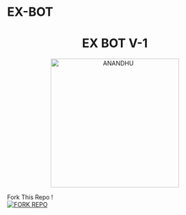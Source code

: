 # EX-BOT


<p align="center"> 
      <h1 align="center">EX BOT V-1</h1>
  <a href="https://chat.whatsapp.com/BRzS286ZPPVCnStRKzPVkF">
        <p align="center">
   <img alt="ANANDHU" height="300" src="https://i.imgur.com/ZMlwzS0.jpeg">
              </p>
  </a>
</p>










 
 Fork This Repo !
   <br> 
<a href="https://github.com/S-U-P-E-R-I-O-R/EX-BOT/fork"><img title="FORK REPO" src="https://img.shields.io/badge/FORK REPO-h?color=black&style=for-the-badge&logo=stackshare"></a>


